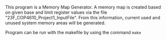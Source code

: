 This program is a Memory Map Generator.
A memory map is created based on given base and limit register values via the file "23F_COP4610_Project1_InputFile".
From this information, current used and unused system memory areas will be generated. 

Program can be run with the makefile by using the command `make`

